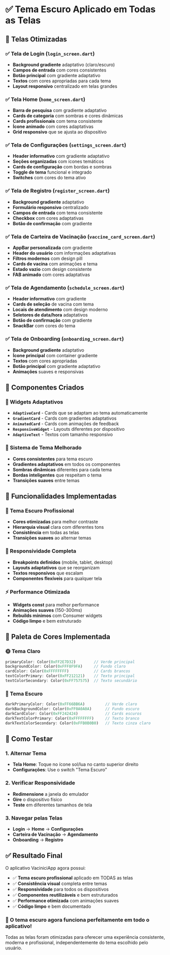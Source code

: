 # ✅ Tema Escuro Aplicado em Todas as Telas

## 🎨 Telas Otimizadas

### ✅ Tela de Login (`login_screen.dart`)
- **Background gradiente** adaptativo (claro/escuro)
- **Campos de entrada** com cores consistentes
- **Botão principal** com gradiente adaptativo
- **Textos** com cores apropriadas para cada tema
- **Layout responsivo** centralizado em telas grandes

### ✅ Tela Home (`home_screen.dart`)
- **Barra de pesquisa** com gradiente adaptativo
- **Cards de categoria** com sombras e cores dinâmicas
- **Cards profissionais** com tema consistente
- **Ícone animado** com cores adaptativas
- **Grid responsivo** que se ajusta ao dispositivo

### ✅ Tela de Configurações (`settings_screen.dart`)
- **Header informativo** com gradiente adaptativo
- **Seções organizadas** com ícones temáticos
- **Cards de configuração** com bordas e sombras
- **Toggle de tema** funcional e integrado
- **Switches** com cores do tema ativo

### ✅ Tela de Registro (`register_screen.dart`)
- **Background gradiente** adaptativo
- **Formulário responsivo** centralizado
- **Campos de entrada** com tema consistente
- **Checkbox** com cores adaptativas
- **Botão de confirmação** com gradiente

### ✅ Tela de Carteira de Vacinação (`vaccine_card_screen.dart`)
- **AppBar personalizada** com gradiente
- **Header do usuário** com informações adaptativas
- **Filtros modernos** com design pill
- **Cards de vacina** com animações e tema
- **Estado vazio** com design consistente
- **FAB animado** com cores adaptativas

### ✅ Tela de Agendamento (`schedule_screen.dart`)
- **Header informativo** com gradiente
- **Cards de seleção** de vacina com tema
- **Locais de atendimento** com design moderno
- **Seletores de data/hora** adaptativos
- **Botão de confirmação** com gradiente
- **SnackBar** com cores do tema

### ✅ Tela de Onboarding (`onboarding_screen.dart`)
- **Background gradiente** adaptativo
- **Ícone principal** com container gradiente
- **Textos** com cores apropriadas
- **Botão principal** com gradiente adaptativo
- **Animações** suaves e responsivas

## 🎯 Componentes Criados

### 🔧 Widgets Adaptativos
- **`AdaptiveCard`** - Cards que se adaptam ao tema automaticamente
- **`GradientCard`** - Cards com gradientes adaptativos
- **`AnimatedCard`** - Cards com animações de feedback
- **`ResponsiveWidget`** - Layouts diferentes por dispositivo
- **`AdaptiveText`** - Textos com tamanho responsivo

### 🎨 Sistema de Tema Melhorado
- **Cores consistentes** para tema escuro
- **Gradientes adaptativos** em todos os componentes
- **Sombras dinâmicas** diferentes para cada tema
- **Bordas inteligentes** que respeitam o tema
- **Transições suaves** entre temas

## 🚀 Funcionalidades Implementadas

### 🌙 Tema Escuro Profissional
- **Cores otimizadas** para melhor contraste
- **Hierarquia visual** clara com diferentes tons
- **Consistência** em todas as telas
- **Transições suaves** ao alternar temas

### 📱 Responsividade Completa
- **Breakpoints definidos** (mobile, tablet, desktop)
- **Layouts adaptativos** que se reorganizam
- **Textos responsivos** que escalam
- **Componentes flexíveis** para qualquer tela

### ⚡ Performance Otimizada
- **Widgets const** para melhor performance
- **Animações suaves** (150-300ms)
- **Rebuilds mínimos** com Consumer widgets
- **Código limpo** e bem estruturado

## 🎨 Paleta de Cores Implementada

### 🌞 Tema Claro
```dart
primaryColor: Color(0xFF2E7D32)        // Verde principal
backgroundColor: Color(0xFFF8F9FA)     // Fundo claro
cardColor: Color(0xFFFFFFFF)           // Cards brancos
textColorPrimary: Color(0xFF212121)    // Texto principal
textColorSecondary: Color(0xFF757575)  // Texto secundário
```

### 🌙 Tema Escuro
```dart
darkPrimaryColor: Color(0xFF66BB6A)         // Verde claro
darkBackgroundColor: Color(0xFF0A0A0A)      // Fundo escuro
darkCardColor: Color(0xFF242424)            // Cards escuros
darkTextColorPrimary: Color(0xFFFFFFFF)     // Texto branco
darkTextColorSecondary: Color(0xFFB0B0B0)   // Texto cinza claro
```

## 🔧 Como Testar

### 1. Alternar Tema
- **Tela Home**: Toque no ícone sol/lua no canto superior direito
- **Configurações**: Use o switch "Tema Escuro"

### 2. Verificar Responsividade
- **Redimensione** a janela do emulador
- **Gire** o dispositivo físico
- **Teste** em diferentes tamanhos de tela

### 3. Navegar pelas Telas
- **Login** → **Home** → **Configurações**
- **Carteira de Vacinação** → **Agendamento**
- **Onboarding** → **Registro**

## ✅ Resultado Final

O aplicativo VaciniciApp agora possui:

- ✅ **Tema escuro profissional** aplicado em TODAS as telas
- ✅ **Consistência visual** completa entre temas
- ✅ **Responsividade** para todos os dispositivos
- ✅ **Componentes reutilizáveis** e bem estruturados
- ✅ **Performance otimizada** com animações suaves
- ✅ **Código limpo** e bem documentado

### 🎉 O tema escuro agora funciona perfeitamente em todo o aplicativo!

Todas as telas foram otimizadas para oferecer uma experiência consistente, moderna e profissional, independentemente do tema escolhido pelo usuário.